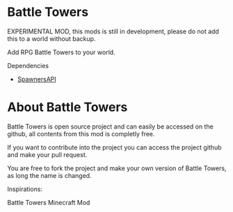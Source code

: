 # Battle Towers
EXPERIMENTAL MOD, this mods is still in development, please do not add this to a world without backup.

Add RPG Battle Towers to your world.

Dependencies
- [SpawnersAPI](https://mods.vintagestory.at/show/mod/13092)

# About Battle Towers
Battle Towers is open source project and can easily be accessed on the github, all contents from this mod is completly free.

If you want to contribute into the project you can access the project github and make your pull request.

You are free to fork the project and make your own version of Battle Towers, as long the name is changed.

Inspirations:

Battle Towers Minecraft Mod
